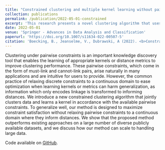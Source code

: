 ```yaml
---
title: "Constrained clustering and multiple kernel learning without pairwise constraint relaxation"
collection: publications
permalink: /publication/2022-05-01-constrained
excerpt: 'This research presents a novel clustering algorithm that uses pairwise constraints to enhance clustering performance and kernel learning without the common practice of transforming constraints into continuous domains, leading to improved generalization and scalability for large datasets.'
date: 2022-05-01
venue: 'Springer - Advances in Data Analysis and Classification'
paperurl: 'https://doi.org/10.1007/s11634-022-00507-5'
citation: 'Boecking, B., Jeanselme, V., Dubrawski, A (2022). <b>Constrained clustering and multiple kernel learning without pairwise constraint relaxation</b>. In <i>Advances in Data Analysis and Classification, 1-16</i>.'
---
```

Clustering under pairwise constraints is an important knowledge discovery tool that enables the learning of appropriate kernels or distance metrics to improve clustering performance. These pairwise constraints, which come in the form of must-link and cannot-link pairs, arise naturally in many applications and are intuitive for users to provide. However, the common practice of relaxing discrete constraints to a continuous domain to ease optimization when learning kernels or metrics can harm generalization, as information which only encodes linkage is transformed to informing distances. We introduce a new constrained clustering algorithm that jointly clusters data and learns a kernel in accordance with the available pairwise constraints. To generalize well, our method is designed to maximize constraint satisfaction without relaxing pairwise constraints to a continuous domain where they inform distances. We show that the proposed method outperforms existing approaches on a large number of diverse publicly available datasets, and we discuss how our method can scale to handling large data.

Code available on [GitHub](https://github.com/autonlab/constrained-clustering).